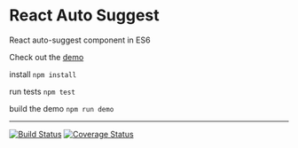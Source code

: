 # React Auto Suggest


React auto-suggest component in ES6

Check out the [demo](http://changeable-heart.surge.sh/)



install
```npm install```

run tests
```npm test```

build the demo
```npm run demo```


***

[![Build Status](https://travis-ci.org/tomkp/react-auto-suggest.png)](https://travis-ci.org/tomkp/react-auto-suggest)
[![Coverage Status](https://coveralls.io/repos/tomkp/react-auto-suggest/badge.svg?branch=master)](https://coveralls.io/r/tomkp/react-auto-suggest?branch=master)
